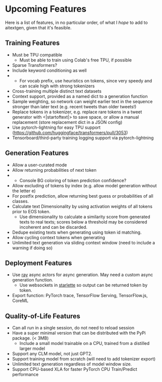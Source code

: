# Upcoming Features

Here is a list of features, in no particular order, of what I _hope_ to add to aitextgen, given that it's feasible.

## Training Features

- Must be TPU compatible
  - Must be able to train using Colab's free TPU, if possible
- Sparse Transformers?
- Include keyword conditioning as well
- - For vocab prefix, use heuristics on tokens, since very speedy and can scale high with strong tokenizers
- Cross-training multiple distinct text datasets
- Context support, provided as a named dict to a generation function
- Sample weighting, so network can weight earlier text in the sequence stronger than later text (e.g. recent tweets than older tweets!)
- Replace tokens in a tokenizer, e.g. replace rare tokens in a tweet generator with <|startoftext|> to save space, or allow a manual replacement (store replacement dict in a JSON config)
- Use pytorch-lightning for easy TPU support (https://github.com/huggingface/transformers/pull/3053)
- Tensorboard/third-party training logging support via pytorch-lightning

## Generation Features

- Allow a user-curated mode
- Allow returning probabilities of next token
- - Console BG coloring of token prediction confidence?
- Allow excluding of tokens by index (e.g. allow model generation without the letter e)
- For postfix prediction, allow returning best guess or probabilities of all classes.
- Calculate text Dimensionality by using activation weights of all tokens prior to EOS token.
  - Use dimensionality to calculate a similarity score from generated texts to real texts; scores below a threshold may be considered incoherent and can be discarded.
- Dedupe existing texts when generating using token id matching.
- Allow cycling context tokens when generating
- Unlimited text generation via sliding context window (need to include a warning if doing so)

## Deployment Features

- Use [ray](https://github.com/ray-project/ray) async actors for async generation. May need a custom async generation function.
  - Use websockets in [starlette](https://www.starlette.io) so output can be returned token by token.
- Export function: PyTorch trace, TensorFlow Serving, TensorFlow.js, CoreML

## Quality-of-Life Features

- Can all run in a single session, do not need to reload session
- Have a super minimal version that can be distributed with the PyPi package. (< 3MB)
  - Include a small model trainable on a CPU, trained from a distilled larger model
- Support any CLM model, not just GPT2.
- Support training model from scratch (will need to add tokenizer export)
- Unlimited text generation regardless of model window size.
- Support CPU-based XLA for faster PyTorch CPU Train/Predict performance
